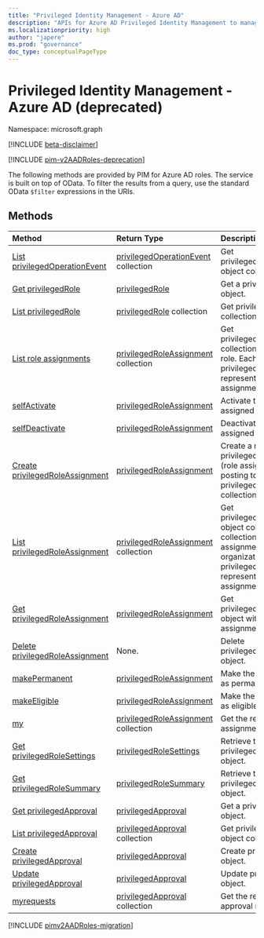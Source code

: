 ```yaml
---
title: "Privileged Identity Management - Azure AD"
description: "APIs for Azure AD Privileged Identity Management to manage Azure Active Directory roles."
ms.localizationpriority: high
author: "japere"
ms.prod: "governance"
doc_type: conceptualPageType
---
```


# Privileged Identity Management - Azure AD (deprecated)

Namespace: microsoft.graph

[!INCLUDE [beta-disclaimer](../../includes/beta-disclaimer.md)]

[!INCLUDE [pim-v2AADRoles-deprecation](../../includes/pim-v2AADRoles-deprecation.md)]

The following methods are provided by PIM for Azure AD roles. The service is built on top of OData. To filter the results from a query, use the standard OData `$filter` expressions in the URIs.

## Methods

| Method | Return Type | Description |
|:---------------|:--------|:----------|
|[List privilegedOperationEvent](../api/privilegedoperationevent-list.md) | [privilegedOperationEvent](privilegedoperationevent.md) collection |Get privilegedOperationEvent object collection. |
|[Get privilegedRole](../api/privilegedrole-get.md) |[privilegedRole](privilegedrole.md)| Get a privilegedRole object.|
|[List privilegedRole](../api/privilegedrole-list.md) | [privilegedRole](privilegedrole.md) collection |Get privilegedRole object collection. |
|[List role assignments](../api/privilegedrole-list-assignments.md) | [privilegedRoleAssignment](privilegedroleassignment.md) collection |Get privilegedRoleAssignment collection for the particular role. Each privilegedRoleAssignment represents a role assignment to a user.|
|[selfActivate](../api/privilegedrole-selfactivate.md) | [privilegedRoleAssignment](privilegedroleassignment.md) |Activate the role that is assigned to the requestor.|
|[selfDeactivate](../api/privilegedrole-selfdeactivate.md) | [privilegedRoleAssignment](privilegedroleassignment.md) |Deactivate the role that is assigned to the requestor.|
|[Create privilegedRoleAssignment](../api/privilegedroleassignment-post-privilegedroleassignments.md) |[privilegedRoleAssignment](privilegedroleassignment.md)| Create a new privilegedRoleAssignment (role assignment) by posting to the privilegedRoleAssignments collection.|
|[List privilegedRoleAssignment](../api/privilegedroleassignment-list.md) | [privilegedRoleAssignment](privilegedroleassignment.md) collection |Get privilegedRoleAssignment object collection. The collection contains all role assignments for the organization. Each privilegedRoleAssignment represents a role assignment to a user. |
|[Get privilegedRoleAssignment](../api/privilegedroleassignment-get.md) | [privilegedRoleAssignment](privilegedroleassignment.md)|Get privilegedRoleAssignment object with the specified assignment id. |
|[Delete privilegedRoleAssignment](../api/privilegedroleassignment-delete.md) | None. |Delete privilegedRoleAssignment object. |
|[makePermanent](../api/privilegedroleassignment-makepermanent.md) | [privilegedRoleAssignment](privilegedroleassignment.md) |Make the role assignment as permanent. |
|[makeEligible](../api/privilegedroleassignment-makeeligible.md) | [privilegedRoleAssignment](privilegedroleassignment.md) |Make the role assignment as eligible. |
|[my](../api/privilegedroleassignment-my.md) | [privilegedRoleAssignment](privilegedroleassignment.md) collection|Get the requestor's role assignments. |
|[Get privilegedRoleSettings](../api/privilegedrolesettings-get.md) | [privilegedRoleSettings](../resources/privilegedrolesettings.md)|Retrieve the properties of privilegedRoleSettings object. |
|[Get privilegedRoleSummary](../api/privilegedrolesummary-get.md) | [privilegedRoleSummary](../resources/privilegedrolesummary.md)|Retrieve the privilegedRoleSummary object. |
|[Get privilegedApproval](../api/privilegedapproval-get.md) |[privilegedApproval](privilegedapproval.md)| Get a privilegedApproval object.|
|[List privilegedApproval](../api/privilegedapproval-list.md) | [privilegedApproval](privilegedapproval.md) collection |Get privilegedApproval object collection. |
|[Create privilegedApproval](../api/privilegedapproval-post-privilegedapproval.md) | [privilegedApproval](privilegedapproval.md)	|Create privilegedApproval object. |
|[Update privilegedApproval](../api/privilegedapproval-update.md) | [privilegedApproval](privilegedapproval.md)	|Update privilegedApproval object. |
|[myrequests](../api/privilegedapproval-myrequests.md) | [privilegedApproval](privilegedapproval.md) collection|Get the requestor's approval requests. |

[!INCLUDE [pimv2AADRoles-migration](../../includes/pimv2AADRoles-migration.md)]

<!-- uuid: 8fcb5dbc-d5aa-4681-8e31-b001d5168d79
2015-10-25 14:57:30 UTC -->
<!--
{
  "type": "#page.annotation",
  "description": "Service root",
  "keywords": "",
  "section": "documentation",
  "tocPath": "",
  "suppressions": []
}
-->
